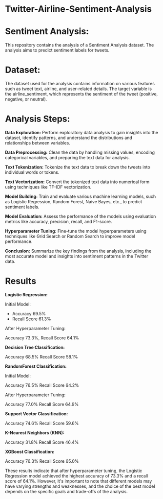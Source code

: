 # Twitter-Airline-Sentiment-Analysis



# Sentiment Analysis:
This repository contains the analysis of a Sentiment Analysis dataset. The analysis aims to predict sentiment labels for tweets.

# Dataset:
The dataset used for the analysis contains information on various features such as tweet text, airline, and user-related details. The target variable is the airline_sentiment, which represents the sentiment of the tweet (positive, negative, or neutral).

# Analysis Steps:

**Data Exploration:** Perform exploratory data analysis to gain insights into the dataset, identify patterns, and understand the distributions and relationships between variables.

**Data Preprocessing:** Clean the data by handling missing values, encoding categorical variables, and preparing the text data for analysis.

**Text Tokenization:** Tokenize the text data to break down the tweets into individual words or tokens.

**Text Vectorization:** Convert the tokenized text data into numerical form using techniques like TF-IDF vectorization.

**Model Building:** Train and evaluate various machine learning models, such as Logistic Regression, Random Forest, Naive Bayes, etc., to predict sentiment labels.

**Model Evaluation:** Assess the performance of the models using evaluation metrics like accuracy, precision, recall, and F1-score.

**Hyperparameter Tuning:** Fine-tune the model hyperparameters using techniques like Grid Search or Random Search to improve model performance.

**Conclusion:** Summarize the key findings from the analysis, including the most accurate model and insights into sentiment patterns in the Twitter data.

# Results

**Logistic Regression:**

Initial Model: 

   - Accuracy 69.5% 
   - Recall Score 61.3%

After Hyperparameter Tuning:

Accuracy 73.3%, 
Recall Score 64.1%

**Decision Tree Classification:**

Accuracy 68.5%
Recall Score 58.1%

**RandomForest Classification:**

Initial Model: 

Accuracy 76.5%
Recall Score 64.2%

After Hyperparameter Tuning: 

Accuracy 77.0%
Recall Score 64.9%

**Support Vector Classification:**

Accuracy 74.6%
Recall Score 59.6%

**K-Nearest Neighbors (KNN):**

Accuracy 31.8%
Recall Score 46.4%

**XGBoost Classification:**

Accuracy 76.3%
Recall Score 65.0%

These results indicate that after hyperparameter tuning, the Logistic Regression model achieved the highest accuracy of 73.3% and a recall score of 64.1%. 
However, it's important to note that different models may have varying strengths and weaknesses, and the choice of the best model depends on the specific goals and trade-offs of the analysis.
